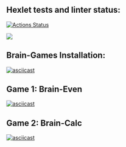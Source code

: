 ## Hexlet tests and linter status:
[![Actions Status](https://github.com/AntonTyurin87/python-project-49/workflows/hexlet-check/badge.svg)](https://github.com/AntonTyurin87/python-project-49/actions)

<a href="https://codeclimate.com/github/AntonTyurin87/python-project-49/maintainability"><img src="https://api.codeclimate.com/v1/badges/17b1d594e670fc53c80a/maintainability" /></a>

## **Brain-Games Installation:**
[![asciicast](https://asciinema.org/a/547602.svg)](https://asciinema.org/a/547602)


## **Game 1: Brain-Even**
[![asciicast](https://asciinema.org/a/gSSKnnlDHSdEwiPCsVMThYs4l.svg)](https://asciinema.org/a/gSSKnnlDHSdEwiPCsVMThYs4l)


## **Game 2: Brain-Calc**
[![asciicast](https://asciinema.org/a/IwntNsxux5Ua5quVktqM6OtYo.svg)](https://asciinema.org/a/IwntNsxux5Ua5quVktqM6OtYo)

